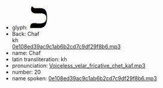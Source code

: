 - glyph: ![a131f9bdbf7c258e978527149bd42dc7.png](32.png)
- Back: Chaf<br />kh<br />[0e108ed39ac9c1ab6b2cd7c9df29f8b6.mp3](34.mp3)
- name: Chaf
- latin transliteration: kh
- pronunciation: [Voiceless_velar_fricative_chet_kaf.mp3](54.mp3)
- number: 20<br />
- name spoken: [0e108ed39ac9c1ab6b2cd7c9df29f8b6.mp3](34.mp3)